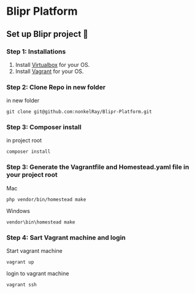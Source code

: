 # Blipr Platform
 
## Set up Blipr project 🔴

### Step 1: Installations

1. Install [Virtualbox](https://www.virtualbox.org/wiki/Downloads) for your OS.
2. Install [Vagrant](https://www.vagrantup.com/downloads.html) for your OS.

### Step 2: Clone Repo in new folder

in new folder
```console
git clone git@github.com:nonkelRay/Blipr-Platform.git
```

### Step 3: Composer install

in project root
```console 
composer install
```

### Step 3: Generate the Vagrantfile and Homestead.yaml file in your project root

Mac
```console 
php vendor/bin/homestead make
```

Windows 
```console 
vendor\bin\homestead make
```

### Step 4: Sart Vagrant machine and login

Start vagrant machine
```console 
vagrant up
```

login to vagrant machine
```console
vagrant ssh
```
